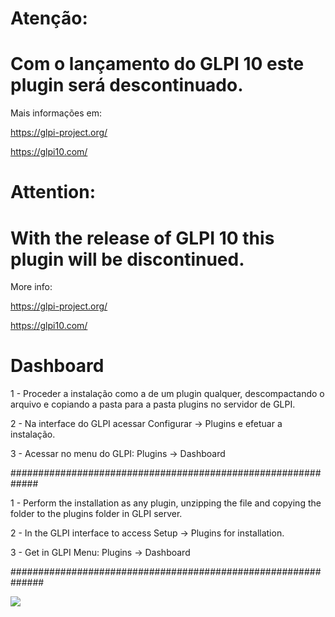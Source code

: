 # Atenção: 
# Com o lançamento do GLPI 10 este plugin será descontinuado.
Mais informações em: 

https://glpi-project.org/

https://glpi10.com/


# Attention:
# With the release of GLPI 10 this plugin will be discontinued. 
More info:

https://glpi-project.org/ 

https://glpi10.com/




# Dashboard


1 - Proceder a instalação como a de um plugin qualquer, descompactando o arquivo e copiando a pasta para a pasta plugins no servidor de GLPI.

2 - Na interface do GLPI acessar Configurar -> Plugins e efetuar a instalação.

3 - Acessar no menu do GLPI: Plugins -> Dashboard


#############################################################


1 - Perform the installation as any plugin, unzipping the file and copying the folder to the plugins folder in GLPI server.

2 - In the GLPI interface to access Setup -> Plugins for installation.

3 - Get in GLPI Menu: Plugins -> Dashboard


##############################################################

![](https://sourceforge.net/p/glpidashboard/screenshot/GLPI_-_Dashboard_-_Home.png)
